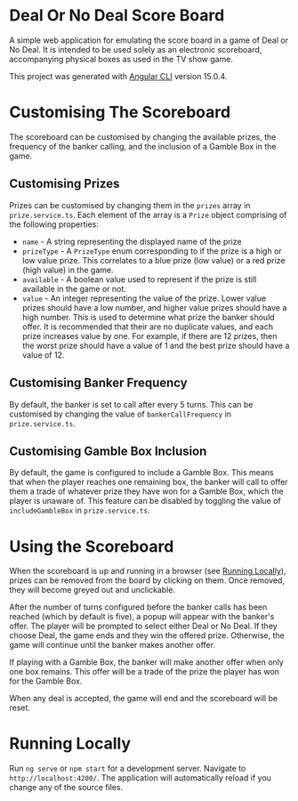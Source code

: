 # Deal Or No Deal Score Board

A simple web application for emulating the score board in a game of Deal or No Deal. It is intended to be used solely as an electronic scoreboard, accompanying physical boxes as used in the TV show game. 

This project was generated with [Angular CLI](https://github.com/angular/angular-cli) version 15.0.4.

# Customising The Scoreboard

The scoreboard can be customised by changing the available prizes, the frequency of the banker calling, and the inclusion of a Gamble Box in the game.

## Customising Prizes

Prizes can be customised by changing them in the `prizes` array in `prize.service.ts`. Each element of the array is a `Prize` object comprising of the following properties:

- `name` - A string representing the displayed name of the prize
- `prizeType` - A `PrizeType` enum corresponding to if the prize is a high or low value prize. This correlates to a blue prize (low value) or a red prize (high value) in the game.
- `available` - A boolean value used to represent if the prize is still available in the game or not.
- `value` - An integer representing the value of the prize. Lower value prizes should have a low number, and higher value prizes should have a high number. This is used to determine what prize the banker should offer. It is recommended that their are no duplicate values, and each prize increases value by one. For example, if there are 12 prizes, then the worst prize should have a value of 1 and the best prize should have a value of 12.

## Customising Banker Frequency

By default, the banker is set to call after every 5 turns. This can be customised by changing the value of `bankerCallFrequency` in `prize.service.ts`.

## Customising Gamble Box Inclusion

By default, the game is configured to include a Gamble Box. This means that when the player reaches one remaining box, the banker will call to offer them a trade of whatever prize they have won for a Gamble Box, which the player is unaware of. This feature can be disabled by toggling the value of `includeGambleBox` in `prize.service.ts`.

# Using the Scoreboard

When the scoreboard is up and running in a browser (see [Running Locally](#running-locally)), prizes can be removed from the board by clicking on them. Once removed, they will become greyed out and unclickable.

After the number of turns configured before the banker calls has been reached (which by default is five), a popup will appear with the banker's offer. The player will be prompted to select either Deal or No Deal. If they choose Deal, the game ends and they win the offered prize. Otherwise, the game will continue until the banker makes another offer.

If playing with a Gamble Box, the banker will make another offer when only one box remains. This offer will be a trade of the prize the player has won for the Gamble Box.

When any deal is accepted, the game will end and the scoreboard will be reset.

# Running Locally

Run `ng serve` or `npm start` for a development server. Navigate to `http://localhost:4200/`. The application will automatically reload if you change any of the source files.

